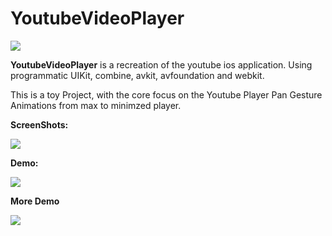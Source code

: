 # YoutubeVideoPlayer

<img src="https://raw.githubusercontent.com/SvenTiigi/YouTubePlayerKit/gh-pages/readme-assets/logo.png">


**YoutubeVideoPlayer** is a recreation of the youtube ios application. Using programmatic UIKit, combine, avkit, avfoundation and webkit.

This is a toy Project, with the core focus on the Youtube Player Pan Gesture Animations from max to minimzed player.

**ScreenShots:**

![](https://github.com/samisays11/YoutubeVideoPlayer/blob/master/Gif-Demo/youtubeVideoPlayerScreenShots.png)



**Demo:**


![](https://github.com/samisays11/YoutubeVideoPlayer/blob/master/Gif-Demo/youtubefeedDemo1.gif)

**More Demo**

![](https://github.com/samisays11/YoutubeVideoPlayer/blob/master/Gif-Demo/youtubefeedDemo2.gif)

